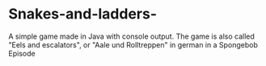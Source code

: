 # Snakes-and-ladders-
A simple game made in Java with console output. The game is also called "Eels and escalators", or "Aale und Rolltreppen" in german in a Spongebob Episode
